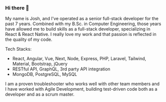 ### Hi there 👋

My name is Josh, and I've operated as a senior full-stack developer for the past 7 years. Combined with my B.Sc. in Computer Engineering, those years have allowed me to build skills as a full-stack developer, specializing in React & React Native. I really love my work and that passion is reflected in the quality of my code.

Tech Stacks:
- React, Angular, Vue, Next, Node, Express, PHP, Laravel, Tailwind, Material, Bootstrap, jQuery
- RESTful API, GraphQL, 3rd party API integration
- MongoDB, PostgreSQL, MySQL

I am a proven troubleshooter who works well with other team members and I have worked with Agile Development, building test-driven code both as a developer and as a scrum master.

